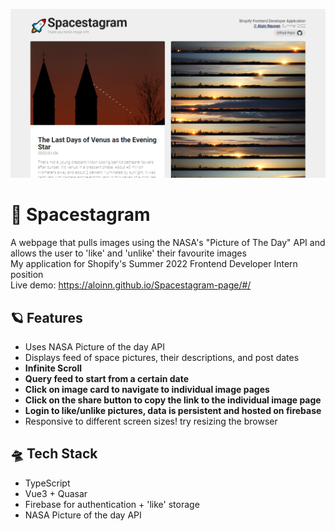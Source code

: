 ![Spacestagram](/Untitled.png)

# &#128640; Spacestagram

A webpage that pulls images using the NASA's "Picture of The Day" API and allows the user to 'like' and 'unlike' their favourite images\
My application for Shopify's Summer 2022 Frontend Developer Intern position\
Live demo: https://aloinn.github.io/Spacestagram-page/#/

## &#129680; Features

- Uses NASA Picture of the day API
- Displays feed of space pictures, their descriptions, and post dates
- **Infinite Scroll**
- **Query feed to start from a certain date**
- **Click on image card to navigate to individual image pages**
- **Click on the share button to copy the link to the individual image page**
- **Login to like/unlike pictures, data is persistent and hosted on firebase**
- Responsive to different screen sizes! try resizing the browser

## &#128760; Tech Stack

- TypeScript
- Vue3 + Quasar
- Firebase for authentication + 'like' storage
- NASA Picture of the day API
